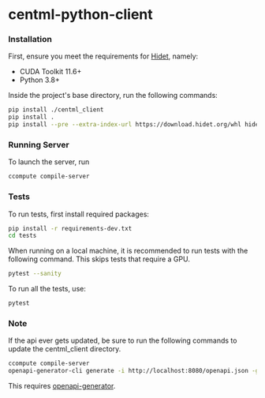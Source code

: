 # centml-python-client

### Installation
First, ensure you meet the requirements for  [Hidet](https://github.com/hidet-org/hidet), namely:
- CUDA Toolkit 11.6+
- Python 3.8+

Inside the project's base directory, run the following commands:
```bash
pip install ./centml_client
pip install . 
pip install --pre --extra-index-url https://download.hidet.org/whl hidet
```

### Running Server
To launch the server, run 
```bash
ccompute compile-server
```

### Tests
To run tests, first install required packages:
```bash
pip install -r requirements-dev.txt
cd tests
```

When running on a local machine, it is recommended to run tests with the following command. This skips tests that require a GPU.
```bash
pytest --sanity
```

To run all the tests, use:
```bash
pytest
```

### Note
If the api ever gets updated, be sure to run the following commands to update the centml_client directory.
```bash
ccompute compile-server
openapi-generator-cli generate -i http://localhost:8080/openapi.json -g python --package-name centml-remote-compilation-client -o ./centml-remote-compilation-client
```
This requires [openapi-generator](https://github.com/OpenAPITools/openapi-generator).

